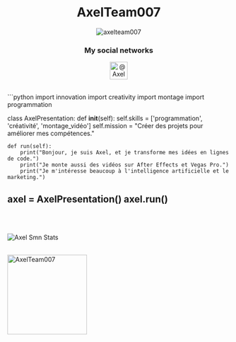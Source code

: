 <h1 align="center">AxelTeam007</h1>

<p align="center"> <img src="https://komarev.com/ghpvc/?username=axelteam007&label=Profile%20views&color=0e75b6&style=flat" alt="axelteam007" /> </p>

<h3 align="center">My social networks</h3>
<p align="center">
<a href="https://github.com/AxelTeam007" target="blank"><img align="center" src="https://pngimg.com/uploads/github/github_PNG80.png" alt="@AxelTeam007" height="40" width="40" /></a>
</p>
<br>
```python
import innovation
import creativity
import montage
import programmation

class AxelPresentation:
    def __init__(self):
        self.skills = ['programmation', 'créativité', 'montage_vidéo']
        self.mission = "Créer des projets pour améliorer mes compétences."

    def run(self):
        print("Bonjour, je suis Axel, et je transforme mes idées en lignes de code.")
        print("Je monte aussi des vidéos sur After Effects et Vegas Pro.")
        print("Je m'intéresse beaucoup à l'intelligence artificielle et le marketing.")

axel = AxelPresentation()
axel.run()
<br>
-------------------------------------------------------------------------------------------------------------------------------------------------------
<br>
<br>

<p><img align="center" src="https://github-readme-streak-stats.herokuapp.com/?user=axelteam007&" alt="Axel Smn Stats" /></p>
<br>
<img align="center" height="180em" src="https://github-readme-stats.vercel.app/api/top-langs/?username=AxelTeam007&langs_count=8&theme=transparent" alt=AxelTeam007 />
